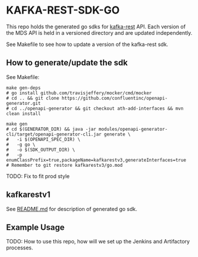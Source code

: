 # KAFKA-REST-SDK-GO

This repo holds the generated go sdks for [kafka-rest](https://github.com/confluentinc/kafka-rest) API. Each version of the MDS API is held in a versioned directory and are updated independently.

See Makefile to see how to update a version of the kafka-rest sdk.

## How to generate/update the sdk
See Makefile:

    make gen-deps
    # go install github.com/travisjeffery/mocker/cmd/mocker
    # cd .. && git clone https://github.com/confluentinc/openapi-generator.git
	# cd ../openapi-generator && git checkout ath-add-interfaces && mvn clean install

    make gen
    # cd $(GENERATOR_DIR) && java -jar modules/openapi-generator-cli/target/openapi-generator-cli.jar generate \
	# 	-i $(OPENAPI_SPEC_DIR) \
	# 	-g go \
	# 	-o $(SDK_OUTPUT_DIR) \
  	# 	-p enumClassPrefix=true,packageName=kafkarestv3,generateInterfaces=true
    # Remember to git restore kafkarestv3/go.mod

TODO: Fix to fit prod style

## kafkarestv1
See [README.md](https://github.com/confluentinc/kafka-rest-sdk-go/blob/master/kafkarestv3/README.md) for description of generated go sdk.

## Example Usage
TODO: How to use this repo, how will we set up the Jenkins and Artifactory processes.